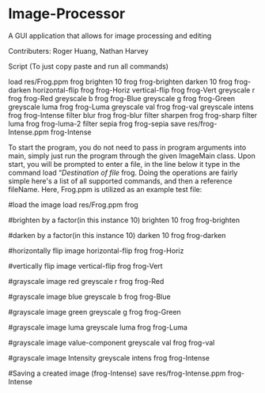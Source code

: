 # Image-Processor
A GUI application that allows for image processing and editing

Contributers: Roger Huang, Nathan Harvey


Script (To just copy paste and run all commands)

load res/Frog.ppm frog
brighten 10 frog frog-brighten
darken 10 frog frog-darken
horizontal-flip frog frog-Horiz
vertical-flip frog frog-Vert
greyscale r frog frog-Red
greyscale b frog frog-Blue
greyscale g frog frog-Green
greyscale luma frog frog-Luma
greyscale val frog frog-val
greyscale intens frog frog-Intense
filter blur frog frog-blur
filter sharpen frog frog-sharp
filter luma frog frog-luma-2
filter sepia frog frog-sepia
save res/frog-Intense.ppm frog-Intense

To start the program, you do not need to pass in program arguments into main, simply just run the program through the given ImageMain class. Upon start, you will be prompted to enter a file, in the line below it type in the command load “*Destination of file* frog. Doing the operations are fairly simple here's a list of all supported commands, and then a reference fileName. Here, Frog.ppm is utilized as an example test file:

#load the image
load res/Frog.ppm frog

#brighten by a factor(in this instance 10)
brighten 10 frog frog-brighten

#darken by a factor(in this instance 10)
darken 10 frog frog-darken

#horizontally flip image
horizontal-flip frog frog-Horiz

#vertically flip image
vertical-flip frog frog-Vert

#grayscale image red
greyscale r frog frog-Red

#grayscale image blue
greyscale b frog frog-Blue

#grayscale image green
greyscale g frog frog-Green

#grayscale image luma
greyscale luma frog frog-Luma

#grayscale image value-component
greyscale val frog frog-val

#grayscale image Intensity
greyscale intens frog frog-Intense

#Saving a created image (frog-Intense)
save res/frog-Intense.ppm frog-Intense





